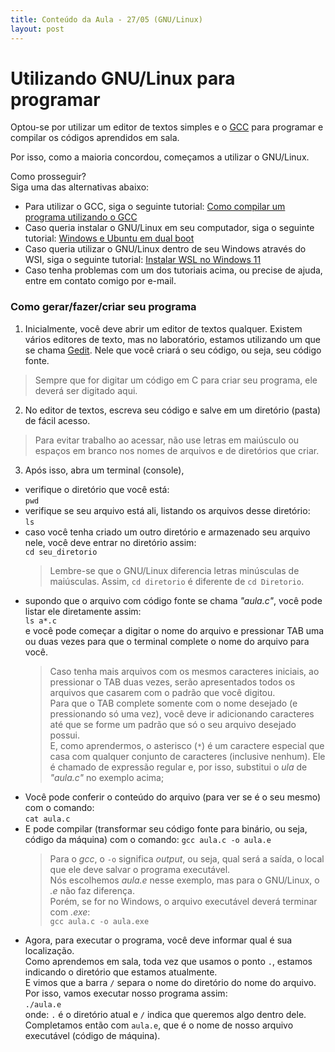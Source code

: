 ```yaml
---
title: Conteúdo da Aula - 27/05 (GNU/Linux)
layout: post
---
```


# Utilizando GNU/Linux para programar

Optou-se por utilizar um editor de textos simples e o [GCC](https://pt.wikipedia.org/wiki/GNU_Compiler_Collection) para programar e compilar os códigos aprendidos em sala.

Por isso, como a maioria concordou, começamos a utilizar o GNU/Linux.

Como prosseguir?<br>
Siga uma das alternativas abaixo:
* Para utilizar o GCC, siga o seguinte tutorial: [Como compilar um programa utilizando o GCC](https://pt.wikihow.com/Compilar-um-Programa-Usando-o-Compilador-GNU-(GCC))
* Caso queria instalar o GNU/Linux em seu computador, siga o seguinte tutorial: [Windows e Ubuntu em dual boot](https://www.youtube.com/watch?v=lUKpbJv6rQ0)
* Caso queria utilizar o GNU/Linux dentro de seu Windows através do WSI, siga o seguinte tutorial: [Instalar WSL no Windows 11](https://www.youtube.com/watch?v=mKkJnAcX570)
* Caso tenha problemas com um dos tutoriais acima, ou precise de ajuda, entre em contato comigo por e-mail.

### Como gerar/fazer/criar seu programa
1. Inicialmente, você deve abrir um editor de textos qualquer. Existem vários editores de texto, mas no laboratório, estamos utilizando um que se chama [Gedit](https://wiki.gnome.org/Apps/Gedit). Nele que você criará o seu código, ou seja, seu código fonte.
> Sempre que for digitar um código em C para criar seu programa, ele deverá ser digitado aqui.
2. No editor de textos, escreva seu código e salve em um diretório (pasta) de fácil acesso.
> Para evitar trabalho ao acessar, não use letras em maiúsculo ou espaços em branco nos nomes de arquivos e de diretórios que criar.
3. Após isso, abra um terminal (console),
 * verifique o diretório que você está:<br>
   ```pwd```
 * verifique se seu arquivo está ali, listando os arquivos desse diretório:<br>
   ```ls```
 * caso você tenha criado um outro diretório e armazenado seu arquivo nele, você deve entrar no diretório assim:<br>
   ```cd seu_diretorio```
   > Lembre-se que o GNU/Linux diferencia letras minúsculas de maiúsculas. Assim, ```cd diretorio``` é diferente de ```cd Diretorio```.
 * supondo que o arquivo com código fonte se chama *"aula.c"*, você pode listar ele diretamente assim:<br>
   ```ls a*.c```<br>
   e você pode começar a digitar o nome do arquivo e pressionar TAB uma ou duas vezes para que o terminal complete o nome do arquivo para você.
   > Caso tenha mais arquivos com os mesmos caracteres iniciais, ao pressionar o TAB duas vezes, serão apresentados todos os arquivos que casarem com o padrão que você digitou.
   <br>Para que o TAB complete somente com o nome desejado (e pressionando só uma vez), você deve ir adicionando caracteres até que se forme um padrão que só o seu arquivo desejado possui.
   <br>E, como aprendermos, o asterisco (```*```) é um caractere especial que casa com qualquer conjunto de caracteres (inclusive nenhum). Ele é chamado de expressão regular e, por isso, substitui o *ula* de *"aula.c"* no exemplo acima;
 * Você pode conferir o conteúdo do arquivo (para ver se é o seu mesmo) com o comando:<br>
   ```cat aula.c```
 * E pode compilar (transformar seu código fonte para binário, ou seja, código da máquina) com o comando:
   ```gcc aula.c -o aula.e```<br>
   > Para o *gcc*, o ```-o``` significa *output*, ou seja, qual será a saída, o local que ele deve salvar o programa executável.
   <br>Nós escolhemos *aula.e* nesse exemplo, mas para o GNU/Linux, o *.e* não faz diferença.
   <br>Porém, se for no Windows, o arquivo executável deverá terminar com *.exe*:
   <br>```gcc aula.c -o aula.exe```
 * Agora, para executar o programa, você deve informar qual é sua localização.<br>
   Como aprendemos em sala, toda vez que usamos o ponto ```.```, estamos indicando o diretório que estamos atualmente.<br>
   E vimos que a barra ```/``` separa o nome do diretório do nome do arquivo. Por isso, vamos executar nosso programa assim:<br>
   ```./aula.e```<br>
   onde: ```.``` é o diretório atual e ```/``` indica que queremos algo dentro dele. Completamos então com ```aula.e```, que é o nome de nosso arquivo executável (código de máquina).
